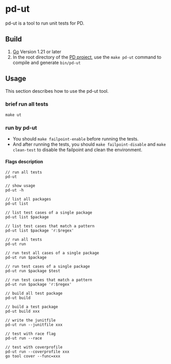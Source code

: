 # pd-ut

pd-ut is a tool to run unit tests for PD.

## Build

1. [Go](https://golang.org/) Version 1.21 or later
2. In the root directory of the [PD project](https://github.com/tikv/pd), use the `make pd-ut` command to compile and generate `bin/pd-ut`

## Usage

This section describes how to use the pd-ut tool.

### brief run all tests
```shell
make ut 
```


### run by pd-ut

- You should `make failpoint-enable` before running the tests.
- And after running the tests, you should `make failpoint-disable` and `make clean-test` to disable the failpoint and clean the environment.

#### Flags description

```shell
// run all tests
pd-ut

// show usage
pd-ut -h

// list all packages
pd-ut list

// list test cases of a single package
pd-ut list $package

// list test cases that match a pattern
pd-ut list $package 'r:$regex'

// run all tests
pd-ut run

// run test all cases of a single package
pd-ut run $package

// run test cases of a single package
pd-ut run $package $test

// run test cases that match a pattern
pd-ut run $package 'r:$regex'

// build all test package
pd-ut build

// build a test package
pd-ut build xxx

// write the junitfile
pd-ut run --junitfile xxx

// test with race flag
pd-ut run --race

// test with coverprofile
pd-ut run --coverprofile xxx
go tool cover --func=xxx
```
